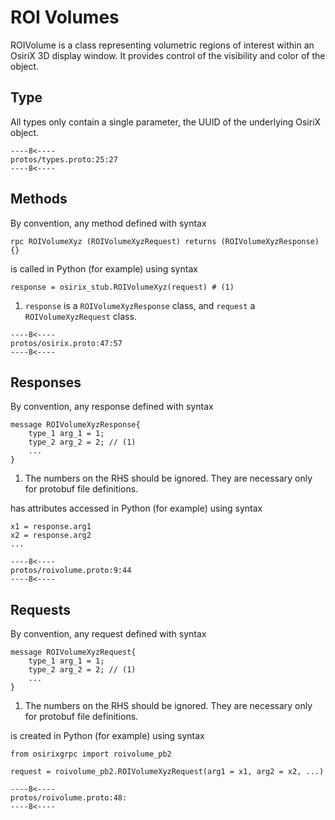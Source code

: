# ROI Volumes
ROIVolume is a class representing volumetric regions of interest within an OsiriX 3D display window. It provides 
control of the visibility and color of the object.

## Type
All types only contain a single parameter, the UUID of the underlying OsiriX object.
``` { .c++ title="types.proto (lines 25-27)"}
----8<----
protos/types.proto:25:27
----8<----
```

## Methods
By convention, any method defined with syntax 
``` { .c++}
rpc ROIVolumeXyz (ROIVolumeXyzRequest) returns (ROIVolumeXyzResponse) {}
```
is called in Python (for example) using syntax
``` { .py}
response = osirix_stub.ROIVolumeXyz(request) # (1)
```

1. `response` is a  `ROIVolumeXyzResponse` class, and `request` a `ROIVolumeXyzRequest` class.

``` { .c++ title="osirix.proto (lines 47-57)"}
----8<----
protos/osirix.proto:47:57
----8<----
```

## Responses
By convention, any response defined with syntax
``` { .c++}
message ROIVolumeXyzResponse{
    type_1 arg_1 = 1;
    type_2 arg_2 = 2; // (1)
    ...
}
```

1. The numbers on the RHS should be ignored.  They are necessary only for protobuf file definitions.

has attributes accessed in Python (for example) using syntax
``` { .py}
x1 = response.arg1
x2 = response.arg2
...
```

``` { .c++ title="roivolume.proto (lines 9-44)"}
----8<----
protos/roivolume.proto:9:44
----8<----
```

## Requests
By convention, any request defined with syntax
``` { .c++}
message ROIVolumeXyzRequest{
    type_1 arg_1 = 1;
    type_2 arg_2 = 2; // (1)
    ...
}
```

1. The numbers on the RHS should be ignored.  They are necessary only for protobuf file definitions.

is created in Python (for example) using syntax
``` { .py}
from osirixgrpc import roivolume_pb2

request = roivolume_pb2.ROIVolumeXyzRequest(arg1 = x1, arg2 = x2, ...)
```

``` { .c++ title="roivolume.proto (lines 48-)"}
----8<----
protos/roivolume.proto:48:
----8<----
```